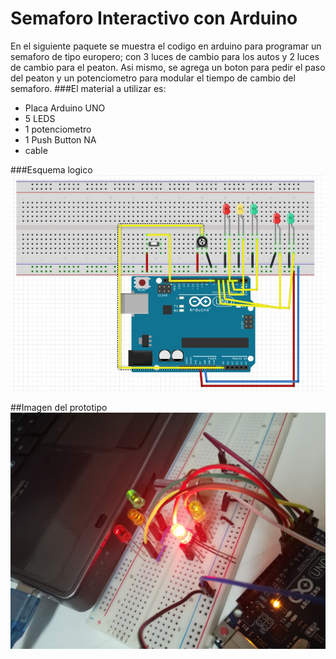 # Semaforo Interactivo con Arduino
En el siguiente paquete se muestra el codigo en arduino para programar un semaforo de tipo europero; con 3 luces de cambio
para los autos y 2 luces de cambio para el peaton. Asi mismo, se agrega un boton para pedir el paso del peaton y un potenciometro
para modular el tiempo de cambio del semaforo.
###El material a utilizar es:
* Placa Arduino UNO
* 5 LEDS
* 1 potenciometro
* 1 Push Button NA
* cable

###Esquema logico
![imagen](https://github.com/FranciscoMan/Semaforo/blob/master/esquema.jpg "Esquema de conexiones")

##Imagen del prototipo
![imagen](https://github.com/FranciscoMan/Semaforo/blob/master/semaforo.jpg "prototipo")
